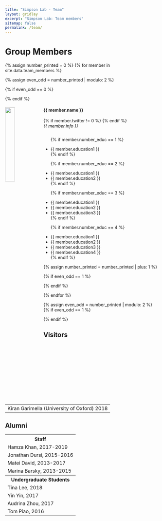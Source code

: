```yaml
---
title: "Simpson Lab - Team"
layout: gridlay
excerpt: "Simpson Lab: Team members"
sitemap: false
permalink: /team/
---
```


# Group Members

{% assign number_printed = 0 %}
{% for member in site.data.team_members %}

{% assign even_odd = number_printed | modulo: 2 %}

{% if even_odd == 0 %}
<div class="row">
{% endif %}

<div class="col-sm-6 clearfix">
  <img src="{{ site.url }}{{ site.baseurl }}/assets/teampic/{{ member.photo }}" class="img-responsive" width="25%" style="float: left" />
  <h4>{{ member.name }}</h4> 
  <a href="{{ member.github }}/"> <i class="fa fa-github" style="color:black; font-size:24px;"></i></a>
  {% if member.twitter != 0 %}
  <a href="{{ member.twitter }}/"> <i class="fa fa-twitter" style="color:#0084b4; font-size:24px;"></i></a>
  {% endif %}
  <br>
  <i>{{ member.info }}<br></i>
  <ul style="overflow: hidden">
  
  {% if member.number_educ == 1 %}
  <li> {{ member.education1 }} </li>
  {% endif %}
  
  {% if member.number_educ == 2 %}
  <li> {{ member.education1 }} </li>
  <li> {{ member.education2 }} </li>
  {% endif %}
  
  {% if member.number_educ == 3 %}
  <li> {{ member.education1 }} </li>
  <li> {{ member.education2 }} </li>
  <li> {{ member.education3 }} </li>
  {% endif %}
  
  {% if member.number_educ == 4 %}
  <li> {{ member.education1 }} </li>
  <li> {{ member.education2 }} </li>
  <li> {{ member.education3 }} </li>
  <li> {{ member.education4 }} </li>
  {% endif %}
  
  </ul>
</div>

{% assign number_printed = number_printed | plus: 1 %}

{% if even_odd == 1 %}
</div>
{% endif %}

{% endfor %}

{% assign even_odd = number_printed | modulo: 2 %}
{% if even_odd == 1 %}
</div>
{% endif %}

## Visitors

<table align="center" class="table table-condensed">
<tr>
    <td>Kiran Garimella (University of Oxford) 2018</td>
</tr>
</table>

## Alumni
<table align="center" class="table table-condensed">
<tr>
    <th>Staff</th>
</tr>
  <tr> <td>Hamza Khan, 2017-2019</td> </tr>
  <tr> <td>Jonathan Dursi, 2015-2016</td> </tr>
  <tr> <td>Matei David, 2013-2017</td> </tr>
  <tr> <td>Marina Barsky, 2013-2015</td> </tr>
<tr>
    <th>Undergraduate Students</th>
</tr>
  <tr><td>Tina Lee, 2018</td></tr>
  <tr><td>Yin Yin, 2017</td></tr>
  <tr><td>Audrina Zhou, 2017</td></tr>
  <tr><td>Tom Piao, 2016</td></tr>

</table>

<br />
